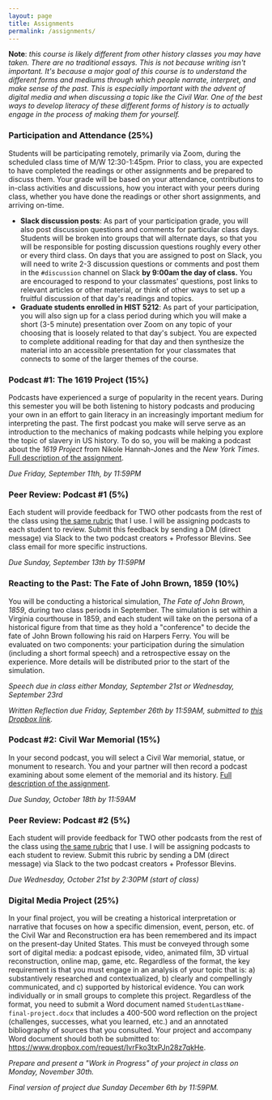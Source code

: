 ```yaml
---
layout: page
title: Assignments
permalink: /assignments/
---
```


**Note**: *this course is likely different from other history classes you may have taken. There are no traditional essays. This is not because writing isn't important. It's because a major goal of this course is to understand the different forms and mediums through which people narrate, interpret, and make sense of the past. This is especially important with the advent of digital media and when discussing a topic like the Civil War. One of the best ways to develop literacy of these different forms of history is to actually engage in the process of making them for yourself.* 

### Participation and Attendance (25%)

Students will be participating remotely, primarily via Zoom, during the scheduled class time of M/W 12:30-1:45pm. Prior to class, you are expected to have completed the readings or other assignments and be prepared to discuss them. Your grade will be based on your attendance, contributions to in-class activities and discussions, how you interact with your peers during class, whether you have done the readings or other short assignments, and arriving on-time. 

- **Slack discussion posts**: As part of your participation grade, you will also post discussion questions and comments for particular class days. Students will be broken into groups that will alternate days, so that you will be responsible for posting discussion questions roughly every other or every third class. On days that you are assigned to post on Slack, you will need to write 2-3 discussion questions or comments and post them in the `#discussion` channel on Slack **by 9:00am the day of class.** You are encouraged to respond to your classmates' questions, post links to relevant articles or other material, or think of other ways to set up a fruitful discussion of that day's readings and topics. 
- **Graduate students enrolled in HIST 5212**: As part of your participation, you will also sign up for a class period during which you will make a short (3-5 minute) presentation over Zoom on any topic of your choosing that is loosely related to that day's subject. You are expected to complete additional reading for that day and then synthesize the material into an accessible presentation for your classmates that connects to some of the larger themes of the course.

### Podcast #1: The 1619 Project (15%)

Podcasts have experienced a surge of popularity in the recent years. During this semester you will be both listening to history podcasts and producing your own in an effort to gain literacy in an increasingly important medium for interpreting the past. The first podcast you make will serve serve as an introduction to the mechanics of making podcasts while helping you explore the topic of slavery in US history. To do so, you will be making a podcast about the *1619 Project* from Nikole Hannah-Jones and the *New York Times*. [Full description of the assignment]({{site.baseurl}}/podcast-1).

*Due Friday, September 11th, by 11:59PM*

### Peer Review: Podcast #1 (5%)

Each student will provide feedback for TWO other podcasts from the rest of the class using [the same rubric]({{site.baseurl}}/downloads/podcast-rubric-blank.docx) that I use. I will be assigning podcasts to each student to review. Submit this feedback by sending a DM (direct message) via Slack to the two podcast creators + Professor Blevins. See class email for more specific instructions.

*Due Sunday, September 13th by 11:59PM*

### Reacting to the Past: The Fate of John Brown, 1859 (10%)

You will be conducting a historical simulation, *The Fate of John Brown, 1859*, during two class periods in September. The simulation is set within a Virginia courthouse in 1859, and each student will take on the persona of a historical figure from that time as they hold a "conference" to decide the fate of John Brown following his raid on Harpers Ferry. You will be evaluated on two components: your participation during the simulation (including a short formal speech) and a retrospective essay on the experience. More details will be distributed prior to the start of the simulation.

*Speech due in class either Monday, September 21st or Wednesday, September 23rd*

*Written Reflection due Friday, September 26th by 11:59AM, submitted to [this Dropbox link](https://www.dropbox.com/request/064JQos1brHDgNoLZpxP).*

### Podcast #2: Civil War Memorial (15%)

In your second podcast, you will select a Civil War memorial, statue, or monument to research. You and your partner will then record a podcast examining about some element of the memorial and its history. [Full description of the assignment]({{site.baseurl}}/podcast-2).

*Due Sunday, October 18th by 11:59AM*

### Peer Review: Podcast #2 (5%)

Each student will provide feedback for TWO other podcasts from the rest of the class using [the same rubric]({{site.baseurl}}/downloads/podcast-rubric.docx) that I use. I will be assigning podcasts to each student to review. Submit this rubric by sending a DM (direct message) via Slack to the two podcast creators + Professor Blevins.

*Due Wednesday, October 21st by 2:30PM (start of class)*

### Digital Media Project (25%)

In your final project, you will be creating a historical interpretation or narrative that focuses on how a specific dimension, event, person, etc. of the Civil War and Reconstruction era has been remembered and its impact on the present-day United States. This must be conveyed through some sort of digital media: a podcast episode, video, animated film, 3D virtual reconstruction, online map, game, etc. Regardless of the format, the key requirement is that you must engage in an analysis of your topic that is: a) substantively researched and contextualized, b) clearly and compellingly communicated, and c) supported by historical evidence. You can work individually or in small groups to complete this project. Regardless of the format, you need to submit a Word document named `StudentLastName-final-project.docx` that includes a 400-500 word reflection on the project (challenges, successes, what you learned, etc.) and an annotated bibliography of sources that you consulted. Your project and accompany Word document should both be submitted to: <https://www.dropbox.com/request/IvrFko3txPJn28z7qkHe>.

*Prepare and present a "Work in Progress" of your project in class on Monday, November 30th.*

*Final version of project due Sunday December 6th by 11:59PM.*


